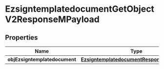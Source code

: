 

# EzsigntemplatedocumentGetObjectV2ResponseMPayload

## Properties

Name | Type | Description | Notes
------------ | ------------- | ------------- | -------------
**objEzsigntemplatedocument** | [**EzsigntemplatedocumentResponseCompound**](EzsigntemplatedocumentResponseCompound.md) |  | 




